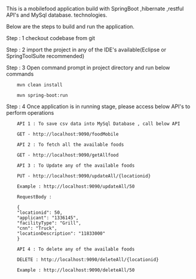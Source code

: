 This is a mobilefood application build with SpringBoot ,hibernate ,restful API's and MySql database. technologies.

Below are the steps to build and run the application.

Step : 1 checkout codebase from git 

Step : 2 import the project in any of the IDE's available(Eclipse or SpringToolSuite recommended)

Step : 3 Open command prompt in project directory and run below commands 

		mvn clean install
		
		mvn spring-boot:run
		
Step : 4 Once application is in running stage, please access below API's to perform operations

		API 1 : To save csv data into MySql Database , call below API 
		
		GET - http://localhost:9090/foodMobile
		
		API 2 : To fetch all the available foods 
		
		GET - http://localhost:9090/getAllfood
		
		API 3 : To Update any of the available foods 
		
		PUT - http://localhost:9090/updateAll/{locationid}
		
		Example : http://localhost:9090/updateAll/50
		
		RequestBody :  
		
		{
        "locationid": 50,
        "applicant": "1336145",
        "facilityType": "Grill",
        "cnn": "Truck",
        "locationDescription": "11833000"
        }
		
		API 4 : To delete any of the available foods
		
		DELETE : http://localhost:9090/deleteAll/{locationid}
		
		Example : http://localhost:9090/deleteAll/50
		
		
	